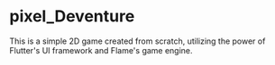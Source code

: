# pixel_Deventure
This is a simple 2D game created from scratch, utilizing the power of Flutter's UI framework and Flame's game engine.
